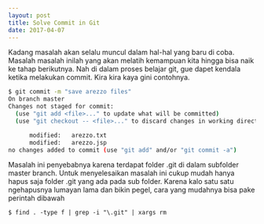 ```yaml
---
layout: post
title: Solve Commit in Git
date: 2017-04-07
---
```


Kadang masalah akan selalu muncul dalam hal-hal yang baru di coba. Masalah masalah inilah yang akan melatih kemampuan kita hingga bisa naik ke tahap berikutnya. Nah di dalam proses belajar git, gue dapet kendala ketika melakukan commit. Kira kira kaya gini contohnya.
```bash
$ git commit -m "save arezzo files"
On branch master
Changes not staged for commit:
  (use "git add <file>..." to update what will be committed)
  (use "git checkout -- <file>..." to discard changes in working directory)

      modified:   arezzo.txt
      modified:   arezzo.jsp
no changes added to commit (use "git add" and/or "git commit -a")
```

Masalah ini penyebabnya karena terdapat folder .git di dalam subfolder master branch. Untuk menyelesaikan masalah ini cukup mudah hanya hapus saja folder .git yang ada pada sub folder. Karena kalo satu satu ngehapusnya lumayan lama dan bikin pegel, cara yang mudahnya bisa pake perintah dibawah

```
$ find . -type f | grep -i "\.git" | xargs rm
```
